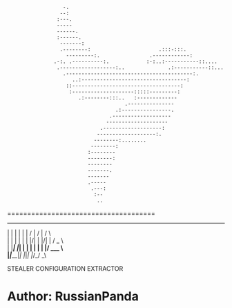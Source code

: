                       -.                                                                  
                     --:                                                                  
                    :---.                                                                 
                    -----                                                                 
                    ------.                                                               
                    :------.                                                              
                     -------:                                                             
                     .--------:                      .:::-:::.                            
                       ---------:.                .------------:                          
                   .-:. .----------:.            :-:..:-----------::....                  
                    .------------------:..              .:-----------::...                
                      .-----------------------------------------:.                        
                         ..:----------------------------------:                           
                       ::-----------------------------------:                             
                        :--------------------:::::---------:                              
                           .:--------:::..   :-------------                               
                                          .---------------                                
                                       .:----------------.                                
                                     .-------------------                                 
                                    --------------------                                  
                                  .-------------------:                                   
                                 -------------------:.                                    
                                --------:........                                         
                               --------:                                                  
                              :--------                                                   
                              --------:                                                   
                              --------                                                    
                              -------.                                                    
                              -------                                                     
                              .-----                                                      
                               .---:                                                      
                                :--                                                       
                                 ..         


=====================================
   _     _   _ __  __ __  __    _      
  | |   | | | |  \/  |  \/  |  / \     
  | |   | | | | |\/| | |\/| | / _ \    
  | |___| |_| | |  | | |  | |/ ___ \   
  |_____|_____|_|  |_|_|  |_/_/   \_\  
  
  STEALER CONFIGURATION EXTRACTOR

  Author: RussianPanda
=====================================
